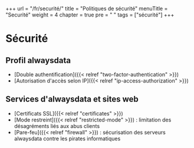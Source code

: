 +++
url = "/fr/securité/"
title = "Politiques de sécurité"
menuTitle = "Securité"
weight = 4
chapter = true
pre = "<i class='fas fa-shield-alt'></i>&nbsp;"
tags = ["sécurité"]
+++

# Sécurité

## Profil alwaysdata

- [Double authentification]({{< relref "two-factor-authentication" >}})
- [Autorisation d'accès selon IP]({{< relref "ip-access-authorization" >}})

## Services d'alwaysdata et sites web

- [Certificats SSL]({{< relref "certificates" >}})
- [Mode restreint]({{< relref "restricted-mode" >}}) : limitation des désagréments liés aux abus clients
- [Pare-feu]({{< relref "firewall" >}}) : sécurisation des serveurs alwaysdata contre les pirates informatiques
